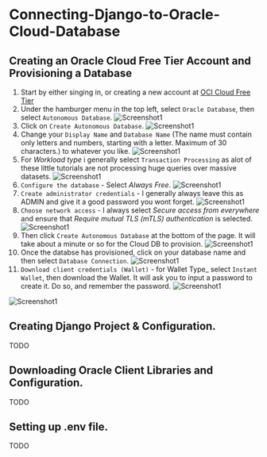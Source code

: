 # Connecting-Django-to-Oracle-Cloud-Database
## Creating an Oracle Cloud Free Tier Account and Provisioning a Database

1. Start by either singing in, or creating a new account at [OCI Cloud Free Tier](https://www.oracle.com/ca-en/cloud/free/)
2. Under the hamburger menu in the top left, select `Oracle Database`, then select `Autonomous Database`.
![Screenshot1](../assets/img1.png?raw=true)
3. Click on `Create Autonomous Database`.
![Screenshot1](../assets/img2.png?raw=true)
4. Change your `Display Name` and `Database Name` (The name must contain only letters and numbers, starting with a letter. Maximum of 30 characters.) to whatever you like.
![Screenshot1](../assets/img3.png?raw=true)
5. For _Workload type_ i generally select `Transaction Processing` as alot of these little tutorials are not processing huge queries over massive datasets.
![Screenshot1](../assets/img4.png?raw=true)
6. `Configure the database` - Select _Always Free_.
![Screenshot1](../assets/img5.png?raw=true)
7. `Create administrator credentials` - I generally always leave this as ADMIN and give it a good password you wont forget.
![Screenshot1](../assets/img6.png?raw=true)
8. `Choose network access` - I always select _Secure access from everywhere_ and ensure that _Require mutual TLS (mTLS) authentication_ is selected.
![Screenshot1](../assets/img7.png?raw=true)
9. Then click `Create Autonomous Database` at the bottom of the page. It will take about a minute or so for the Cloud DB to provision.
![Screenshot1](../assets/img8.png?raw=true)
10. Once the databse has provisioned, click on your database name and then select `Database Connection`.
![Screenshot1](../assets/img9.png?raw=true)
11. `Download client credentials (Wallet)` - for Wallet Type_ select `Instant Wallet`, then download the Wallet. It will ask you to input a password to create it. Do so, and remember the password.
![Screenshot1](../assets/img10.png?raw=true)

![Screenshot1](../assets/img11.png?raw=true)


## Creating Django Project & Configuration.
TODO

## Downloading Oracle Client Libraries and Configuration.
TODO

## Setting up .env file.
TODO